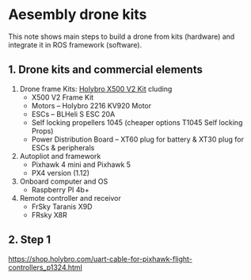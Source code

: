 # Aesembly drone kits
This note shows main steps to build a drone from kits (hardware) and integrate it in ROS framework (software).

## 1. Drone kits and commercial elements
1. Drone frame Kits: [Holybro X500 V2 Kit](http://www.holybro.com/product/x500-v2-kit/) cluding
    - X500 V2 Frame Kit
    - Motors – Holybro 2216 KV920 Motor
    - ESCs – BLHeli S ESC 20A 
    - Self locking propellers 1045 (cheaper options T1045 Self locking Props)
    - Power Distribution Board – XT60 plug for battery & XT30 plug for ESCs & peripherals
2. Autopliot and framework
    - Pixhawk 4 mini and Pixhawk 5
    - PX4 version (1.12)
3. Onboard computer and OS
    - Raspberry PI 4b+
4. Remote controller and receivor
    - FrSky Taranis X9D
    - FRsky X8R
## 2. Step 1 


https://shop.holybro.com/uart-cable-for-pixhawk-flight-controllers_p1324.html